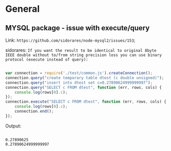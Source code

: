 # General

## MYSQL package - issue with execute/query

Link: `https://github.com/sidorares/node-mysql2/issues/153`;

sidorares: `If you want the result to be identical to original 8byte IEEE double without to/from string precision loss you can use binary protocol (execute instead of query):`

```javascript

var connection = require('./test/common.js').createConnection();
connection.query("create temporary table dtest (c double unsigned)");
connection.query("insert into dtest set c=0.27890624999999997");
connection.query("SELECT c FROM dtest", function (err, rows, cols) {
    console.log(rows[0].c);
});
connection.execute("SELECT c FROM dtest", function (err, rows, cols) {
    console.log(rows[0].c);
    connection.end();
});

```

Output: 

```text

0.27890625
0.27890624999999997

```
